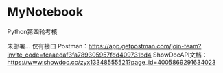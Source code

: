 # MyNotebook
Python第四轮考核

未部署...
仅有接口
Postman：https://app.getpostman.com/join-team?invite_code=fcaaedaf3fa789305957fdd409731bd4
ShowDocAPI文档：https://www.showdoc.cc/zyx13348555521?page_id=4005869291634023
